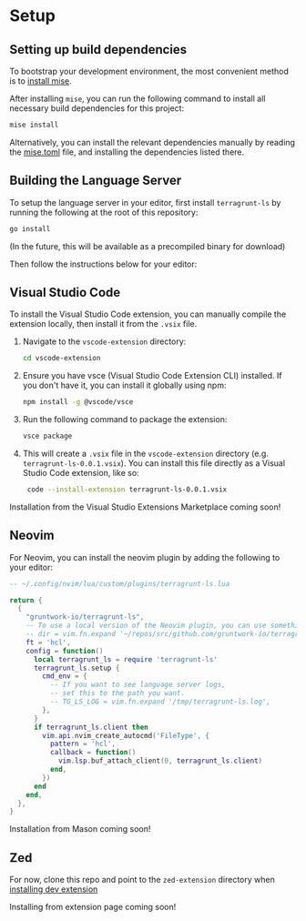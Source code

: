 # Setup

## Setting up build dependencies

To bootstrap your development environment, the most convenient method is to [install mise](https://mise.jdx.dev/installing-mise.html).

After installing `mise`, you can run the following command to install all necessary build dependencies for this project:

```bash
mise install
```

Alternatively, you can install the relevant dependencies manually by reading the [mise.toml](../mise.toml) file, and installing the dependencies listed there.

## Building the Language Server

To setup the language server in your editor, first install `terragrunt-ls` by running the following at the root of this repository:

```bash
go install
```

(In the future, this will be available as a precompiled binary for download)

Then follow the instructions below for your editor:

## Visual Studio Code

To install the Visual Studio Code extension, you can manually compile the extension locally, then install it from the `.vsix` file.

1. Navigate to the `vscode-extension` directory:

   ```bash
   cd vscode-extension
   ```

2. Ensure you have vsce (Visual Studio Code Extension CLI) installed. If you don't have it, you can install it globally using npm:

   ```bash
   npm install -g @vscode/vsce
   ```

3. Run the following command to package the extension:

   ```bash
   vsce package
   ```

4. This will create a `.vsix` file in the `vscode-extension` directory (e.g. `terragrunt-ls-0.0.1.vsix`). You can install this file directly as a Visual Studio Code extension, like so:

   ```bash
    code --install-extension terragrunt-ls-0.0.1.vsix
    ```

Installation from the Visual Studio Extensions Marketplace coming soon!

## Neovim

For Neovim, you can install the neovim plugin by adding the following to your editor:

```lua
-- ~/.config/nvim/lua/custom/plugins/terragrunt-ls.lua

return {
  {
    "gruntwork-io/terragrunt-ls",
    -- To use a local version of the Neovim plugin, you can use something like following:
    -- dir = vim.fn.expand '~/repos/src/github.com/gruntwork-io/terragrunt-ls',
    ft = 'hcl',
    config = function()
      local terragrunt_ls = require 'terragrunt-ls'
      terragrunt_ls.setup {
        cmd_env = {
          -- If you want to see language server logs,
          -- set this to the path you want.
          -- TG_LS_LOG = vim.fn.expand '/tmp/terragrunt-ls.log',
        },
      }
      if terragrunt_ls.client then
        vim.api.nvim_create_autocmd('FileType', {
          pattern = 'hcl',
          callback = function()
            vim.lsp.buf_attach_client(0, terragrunt_ls.client)
          end,
        })
      end
    end,
  },
}
```

Installation from Mason coming soon!

## Zed

For now, clone this repo and point to the `zed-extension` directory when [installing dev extension](https://zed.dev/docs/extensions/developing-extensions#developing-an-extension-locally)

Installing from extension page coming soon!
